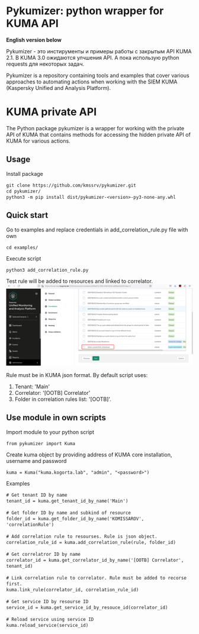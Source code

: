 # Pykumizer: python wrapper for KUMA API
**English version below**

Pykumizer - это инстирументы и примеры работы с закрытым API KUMA 2.1.
В KUMA 3.0 ожидаются улчшения API. А пока использую python requests для некоторых задач.

Pykumizer is a repository containing tools and examples that cover various approaches to automating actions when working with the SIEM KUMA (Kaspersky Unified and Analysis Platform).

# KUMA private API
The Python package pykumizer is a wrapper for working with the private API of KUMA that  contains methods for accessing the hidden private API of KUMA for various actions.
## Usage
Install package
```
git clone https://github.com/kmssrv/pykumizer.git
cd pykumizer/
python3 -m pip install dist/pykumizer-<version>-py3-none-any.whl
```
## Quick start

Go to examples and replace credentials in add_correlation_rule.py file with own
```commandline
cd examples/
```
Execute script
```commandline
python3 add_correlation_rule.py
```
Test rule will be added to resources and linked to correlator.
![example.png](img%2Fexample.png)

Rule must be in KUMA json format.
By default script uses:
1. Tenant: 'Main'
2. Correlator: '[OOTB] Correlator'
3. Folder in correlation rules list: '[OOTB]'.

## Use module in own scripts
Import module to your python script
```
from pykumizer import Kuma
```
Create kuma object by providing address of KUMA core installation, username and password
```commandline
kuma = Kuma("kuma.kogorta.lab", "admin", "<password>")
```
Examples
```commandline
# Get tenant ID by name
tenant_id = kuma.get_tenant_id_by_name('Main')

# Get folder ID by name and subkind of resource
folder_id = kuma.get_folder_id_by_name('KOMISSAROV', 'correlationRule')

# Add correlation rule to resourses. Rule is json object.
correlation_rule_id = kuma.add_correlation_rule(rule, folder_id)

# Get correlatror ID by name
correlator_id = kuma.get_correlator_id_by_name('[OOTB] Correlator', tenant_id)

# Link correlation rule to correlator. Rule must be added to recorse first.
kuma.link_rule(correlator_id, correlation_rule_id)

# Get service ID by resourse ID
service_id = kuma.get_service_id_by_resouce_id(correlator_id)

# Reload service using service ID
kuma.reload_service(service_id)
```